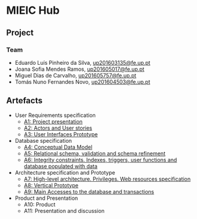# MIEIC Hub

## Project

### **Team**
* Eduardo Luís Pinheiro da Silva, up201603135@fe.up.pt
* Joana Sofia Mendes Ramos, up201605017@fe.up.pt
* Miguel Dias de Carvalho, up201605757@fe.up.pt
* Tomás Nuno Fernandes Novo, up201604503@fe.up.pt

## Artefacts
* User Requirements specification
    * [A1: Project presentation](https://git.fe.up.pt/lbaw/lbaw18/lbaw1825/wikis/a1)
    * [A2: Actors and User stories](https://git.fe.up.pt/lbaw/lbaw18/lbaw1825/wikis/a2)
    * [A3: User Interfaces Prototype](https://git.fe.up.pt/lbaw/lbaw18/lbaw1825/wikis/a3)
* Database specification
    * [A4: Conceptual Data Model](https://git.fe.up.pt/lbaw/lbaw18/lbaw1825/wikis/a4)
    * [A5: Relational schema, validation and schema refinement](https://git.fe.up.pt/lbaw/lbaw18/lbaw1825/wikis/a5)
    * [A6: Integrity constraints. Indexes, triggers, user functions and database populated with data](https://git.fe.up.pt/lbaw/lbaw18/lbaw1825/wikis/A6)
* Architecture specification and Prototype
    * [A7: High-level architecture. Privileges. Web resources specification](https://git.fe.up.pt/lbaw/lbaw18/lbaw1825/wikis/A7)
    * [A8: Vertical Prototype](https://git.fe.up.pt/lbaw/lbaw18/lbaw1825/wikis/a8)
    * [A9: Main Accesses to the database and transactions](https://git.fe.up.pt/lbaw/lbaw18/lbaw1825/wikis/A9)
* Product and Presentation
    * A10: Product
    * A11: Presentation and discussion




